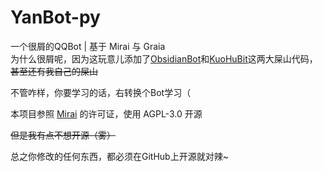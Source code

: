 # YanBot-py

一个很屑的QQBot | 基于 Mirai 与 Graia<br>
为什么很屑呢，因为这玩意儿添加了[ObsidianBot](https://github.com/ObsidianCatalina/ObsidianBot)和[KuoHuBit](https://github.com/daizihan233/KuoHuBit)这两大屎山代码，<del>甚至还有我自己的屎山</del>

不管咋样，你要学习的话，右转换个Bot学习（

本项目参照 [Mirai](https://github.com/mamoe/mirai) 的许可证，使用 AGPL-3.0 开源

<del>但是我有点不想开源（雾）</del>

总之你修改的任何东西，都必须在GitHub上开源就对辣~
